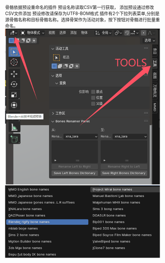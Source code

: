 骨骼依据预设重命名的插件
预设名称读取CSV第一行获取，
添加预设通过修改CSV文件添加
预设修改请保存为UTF8-BOM格式
插件有2个下拉列表菜单,分别是源骨骼名称和目标骨骼名称。选择骨架作为活动对象，按下按钮对骨骼进行批量重命名。
![插件显示位置](addon-panel-location.png)
![支持的预设](preset-bone-name.png)